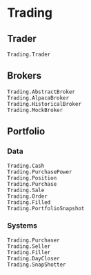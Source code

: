 # Trading

## Trader
```@docs
Trading.Trader
```

## Brokers

```@docs
Trading.AbstractBroker
Trading.AlpacaBroker
Trading.HistoricalBroker
Trading.MockBroker
```

## Portfolio

### Data
```@docs
Trading.Cash
Trading.PurchasePower
Trading.Position
Trading.Purchase
Trading.Sale
Trading.Order
Trading.Filled
Trading.PortfolioSnapshot
```
### Systems
```@docs
Trading.Purchaser
Trading.Seller
Trading.Filler
Trading.DayCloser
Trading.SnapShotter
```

